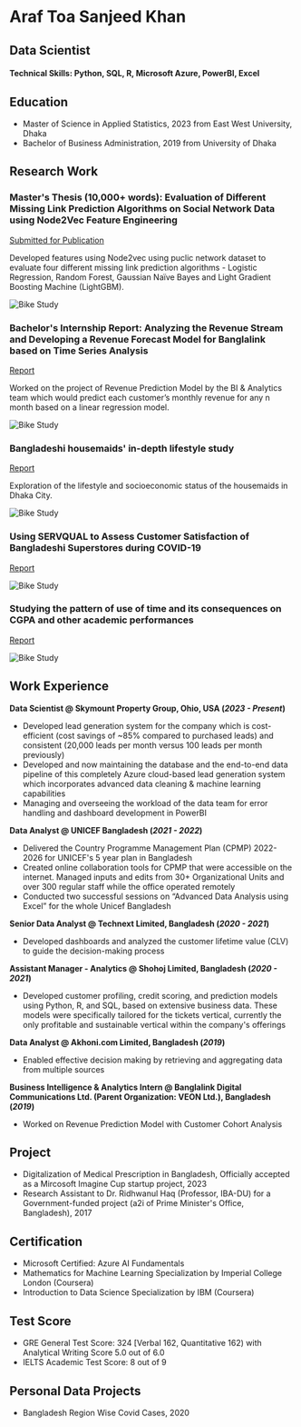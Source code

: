 # Araf Toa Sanjeed Khan
## Data Scientist

#### Technical Skills: Python, SQL, R, Microsoft Azure, PowerBI, Excel

## Education
- Master of Science in Applied Statistics, 2023 from East West University, Dhaka								       		
- Bachelor of Business Administration, 2019 from University of Dhaka

## Research Work
### Master's Thesis (10,000+ words): Evaluation of Different Missing Link Prediction Algorithms on Social Network Data using Node2Vec Feature Engineering
[Submitted for Publication](https://www.mdpi.com/1424-8220/22/8/3048)

Developed features using Node2vec using puclic network dataset to evaluate four different missing link prediction algorithms - Logistic Regression, Random Forest, Gaussian Naïve Bayes and Light Gradient Boosting Machine (LightGBM).

![Bike Study](/assets/img/bike_study.jpeg)

### Bachelor's Internship Report: Analyzing the Revenue Stream and Developing a Revenue Forecast Model for Banglalink based on Time Series Analysis
[Report](https://www.mdpi.com/1424-8220/22/11/4240)

Worked on the project of Revenue Prediction Model by the BI & Analytics team which would predict each customer’s monthly revenue for any n month based on a linear regression model.

![Bike Study](/assets/img/bike_study.jpeg)

### Bangladeshi housemaids' in-depth lifestyle study
[Report](https://www.mdpi.com/1424-8220/22/11/4240)

Exploration of the lifestyle and socioeconomic status of the housemaids in Dhaka City.

![Bike Study](/assets/img/bike_study.jpeg)

### Using SERVQUAL to Assess Customer Satisfaction of Bangladeshi Superstores during COVID-19
[Report](https://www.mdpi.com/1424-8220/22/11/4240)

![Bike Study](/assets/img/bike_study.jpeg)

### Studying the pattern of use of time and its consequences on CGPA and other academic performances
[Report](https://www.mdpi.com/1424-8220/22/11/4240)

![Bike Study](/assets/img/bike_study.jpeg)

## Work Experience
**Data Scientist @ Skymount Property Group, Ohio, USA (_2023 - Present_)**
- Developed lead generation system for the company which is cost-efficient (cost savings of ~85% compared to purchased leads) and consistent (20,000 leads per month versus 100 leads per month previously)
- Developed and now maintaining the database and the end-to-end data pipeline of this completely Azure cloud-based lead generation system which incorporates advanced data cleaning & machine learning capabilities
- Managing and overseeing the workload of the data team for error handling and dashboard development in PowerBI

**Data Analyst @ UNICEF Bangladesh (_2021 - 2022_)**
- Delivered the Country Programme Management Plan (CPMP) 2022-2026 for UNICEF's 5 year plan in Bangladesh
- Created online collaboration tools for CPMP that were accessible on the internet. Managed inputs and edits from 30+ Organizational Units and over 300 regular staff while the office operated remotely
- Conducted two successful sessions on “Advanced Data Analysis using Excel” for the whole Unicef Bangladesh

**Senior Data Analyst @ Technext Limited, Bangladesh (_2020 - 2021_)**
- Developed dashboards and analyzed the customer lifetime value (CLV) to guide the decision-making process

**Assistant Manager - Analytics @ Shohoj Limited, Bangladesh (_2020 - 2021_)**
- Developed customer profiling, credit scoring, and prediction models using Python, R, and SQL, based on extensive business data. These models were specifically tailored for the tickets vertical, currently the only profitable and sustainable vertical within the company's offerings

**Data Analyst @ Akhoni.com Limited, Bangladesh (_2019_)**
- Enabled effective decision making by retrieving and aggregating data from multiple sources

**Business Intelligence & Analytics Intern @ Banglalink Digital Communications Ltd. (Parent Organization: VEON Ltd.), Bangladesh (_2019_)**
- Worked on Revenue Prediction Model with Customer Cohort Analysis

## Project
- Digitalization of Medical Prescription in Bangladesh, Officially accepted as a Mircosoft Imagine Cup startup project, 2023
- Research Assistant to Dr. Ridhwanul Haq (Professor, IBA-DU) for a Government-funded project (a2i of Prime Minister's Office, Bangladesh), 2017

## Certification
- Microsoft Certified: Azure AI Fundamentals
- Mathematics for Machine Learning Specialization by Imperial College London (Coursera)
- Introduction to Data Science Specialization by IBM (Coursera)

## Test Score
- GRE General Test Score: 324 [Verbal 162, Quantitative 162) with Analytical Writing Score 5.0 out of 6.0
- IELTS Academic Test Score: 8 out of 9

## Personal Data Projects
- Bangladesh Region Wise Covid Cases, 2020
